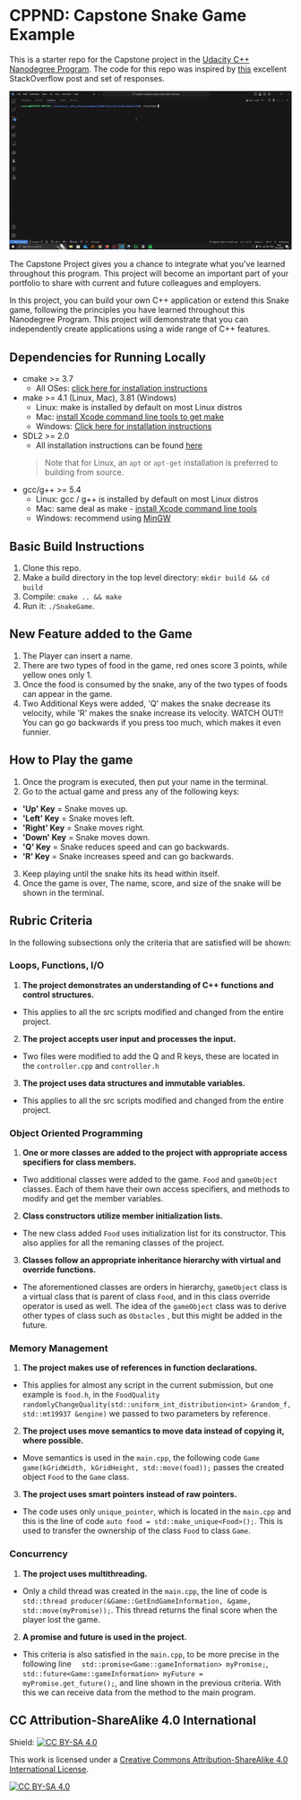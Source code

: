 # CPPND: Capstone Snake Game Example

This is a starter repo for the Capstone project in the [Udacity C++ Nanodegree Program](https://www.udacity.com/course/c-plus-plus-nanodegree--nd213). The code for this repo was inspired by [this](https://codereview.stackexchange.com/questions/212296/snake-game-in-c-with-sdl) excellent StackOverflow post and set of responses.

<img src="snake_game_modified.gif"/>

The Capstone Project gives you a chance to integrate what you've learned throughout this program. This project will become an important part of your portfolio to share with current and future colleagues and employers.

In this project, you can build your own C++ application or extend this Snake game, following the principles you have learned throughout this Nanodegree Program. This project will demonstrate that you can independently create applications using a wide range of C++ features.

## Dependencies for Running Locally
* cmake >= 3.7
  * All OSes: [click here for installation instructions](https://cmake.org/install/)
* make >= 4.1 (Linux, Mac), 3.81 (Windows)
  * Linux: make is installed by default on most Linux distros
  * Mac: [install Xcode command line tools to get make](https://developer.apple.com/xcode/features/)
  * Windows: [Click here for installation instructions](http://gnuwin32.sourceforge.net/packages/make.htm)
* SDL2 >= 2.0
  * All installation instructions can be found [here](https://wiki.libsdl.org/Installation)
  >Note that for Linux, an `apt` or `apt-get` installation is preferred to building from source. 
* gcc/g++ >= 5.4
  * Linux: gcc / g++ is installed by default on most Linux distros
  * Mac: same deal as make - [install Xcode command line tools](https://developer.apple.com/xcode/features/)
  * Windows: recommend using [MinGW](http://www.mingw.org/)

## Basic Build Instructions

1. Clone this repo.
2. Make a build directory in the top level directory: `mkdir build && cd build`
3. Compile: `cmake .. && make`
4. Run it: `./SnakeGame`.

## New Feature added to the Game
1. The Player can insert a name. 
2. There are two types of food in the game, red ones score 3 points, while yellow ones only 1.
3. Once the food is consumed by the snake, any of the two types of foods can appear in the game.
4. Two Additional Keys were added, 'Q' makes the snake decrease its velocity, while 'R' makes the snake increase its velocity. WATCH OUT!! You can go go backwards if you press too much, which makes it even funnier. 

## How to Play the game
1. Once the program is executed, then put your name in the terminal.
2. Go to the actual game and press any of the following keys:
  * **'Up' Key** = Snake moves up.
  * **'Left' Key** = Snake moves left.
  * **'Right' Key** = Snake moves right.
  * **'Down' Key** = Snake moves down.
  * **'Q' Key** = Snake reduces speed and can go backwards.
  * **'R' Key** = Snake increases speed and can go backwards.
3. Keep playing until the snake hits its head within itself. 
4. Once the game is over, The name, score, and size of the snake will be shown in the terminal.

## Rubric Criteria
In the following subsections only the criteria that are satisfied will be shown:
### Loops, Functions, I/O
1. **The project demonstrates an understanding of C++ functions and control structures.** 
- This applies to all the src scripts modified and changed from the entire project.
2. **The project accepts user input and processes the input.**
- Two files were modified to add the Q and R keys, these are located in the ```controller.cpp``` and ```controller.h```
3. **The project uses data structures and immutable variables.**
- This applies to all the src scripts modified and changed from the entire project.

### Object Oriented Programming 
1. **One or more classes are added to the project with appropriate access specifiers for class members.**
- Two additional classes were added to the game. ```Food``` and ```gameObject``` classes. Each of them have their own access specifiers, and methods to modify and get the member variables.
2. **Class constructors utilize member initialization lists.**
- The new class added ```Food``` uses initialization list for its constructor. This also applies for all the remaning classes of the project.
3. **Classes follow an appropriate inheritance hierarchy with virtual and override functions.**
- The aforementioned classes are orders in hierarchy, ```gameObject``` class is a virtual class that is parent of class ```Food```, and in this class override operator is used as well. The idea of the ```gameObject``` class was to derive other types of class such as ```Obstacles``` , but this might be added in the future.

### Memory Management
1. **The project makes use of references in function declarations.**
- This applies for almost any script in the current submission, but one example is ```food.h```, in the ```FoodQuality randomlyChangeQuality(std::uniform_int_distribution<int> &random_f, std::mt19937 &engine)``` we passed to two parameters by reference.
2. **The project uses move semantics to move data instead of copying it, where possible.**
- Move semantics is used in the ```main.cpp```, the following code ```Game game(kGridWidth, kGridHeight, std::move(food));``` passes the created object ```Food``` to the ```Game``` class.
3. **The project uses smart pointers instead of raw pointers.**
- The code uses only ```unique_pointer```, which is located in the ```main.cpp``` and this is the line of code ```auto food = std::make_unique<Food>();```. This is used to transfer the ownership of the class ```Food``` to class ```Game```.

### Concurrency
1. **The project uses multithreading.**
- Only a child thread was created in the ```main.cpp```, the line of code is ```std::thread producer(&Game::GetEndGameInformation, &game, std::move(myPromise));```. This thread returns the final score when the player lost the game.

2. **A promise and future is used in the project.**
- This criteria is also satisfied in the ```main.cpp```, to be more precise in the following line ```  std::promise<Game::gameInformation> myPromise;```, ```std::future<Game::gameInformation> myFuture = myPromise.get_future();```, and line shown in the previous criteria. With this we can receive data from the method to the main program.

## CC Attribution-ShareAlike 4.0 International


Shield: [![CC BY-SA 4.0][cc-by-sa-shield]][cc-by-sa]

This work is licensed under a
[Creative Commons Attribution-ShareAlike 4.0 International License][cc-by-sa].

[![CC BY-SA 4.0][cc-by-sa-image]][cc-by-sa]

[cc-by-sa]: http://creativecommons.org/licenses/by-sa/4.0/
[cc-by-sa-image]: https://licensebuttons.net/l/by-sa/4.0/88x31.png
[cc-by-sa-shield]: https://img.shields.io/badge/License-CC%20BY--SA%204.0-lightgrey.svg
